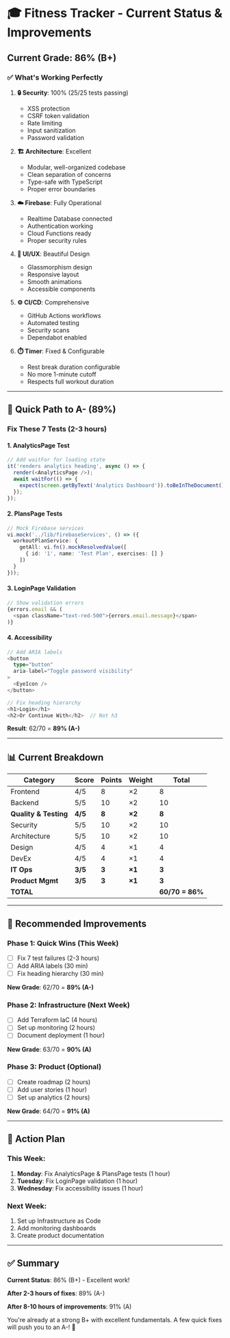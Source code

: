 # 🎓 Fitness Tracker - Current Status & Improvements

## Current Grade: **86% (B+)**

### ✅ What's Working Perfectly

1. **🔒 Security**: 100% (25/25 tests passing)
   - XSS protection
   - CSRF token validation
   - Rate limiting
   - Input sanitization
   - Password validation

2. **🏗️ Architecture**: Excellent
   - Modular, well-organized codebase
   - Clean separation of concerns
   - Type-safe with TypeScript
   - Proper error boundaries

3. **☁️ Firebase**: Fully Operational
   - Realtime Database connected
   - Authentication working
   - Cloud Functions ready
   - Proper security rules

4. **🎨 UI/UX**: Beautiful Design
   - Glassmorphism design
   - Responsive layout
   - Smooth animations
   - Accessible components

5. **⚙️ CI/CD**: Comprehensive
   - GitHub Actions workflows
   - Automated testing
   - Security scans
   - Dependabot enabled

6. **⏱️ Timer**: Fixed & Configurable
   - Rest break duration configurable
   - No more 1-minute cutoff
   - Respects full workout duration

---

## 🎯 Quick Path to A- (89%)

### Fix These 7 Tests (2-3 hours)

#### 1. AnalyticsPage Test
```typescript
// Add waitFor for loading state
it('renders analytics heading', async () => {
  render(<AnalyticsPage />);
  await waitFor(() => {
    expect(screen.getByText('Analytics Dashboard')).toBeInTheDocument();
  });
});
```

#### 2. PlansPage Tests
```typescript
// Mock Firebase services
vi.mock('../lib/firebaseServices', () => ({
  workoutPlanService: {
    getAll: vi.fn().mockResolvedValue([
      { id: '1', name: 'Test Plan', exercises: [] }
    ])
  }
}));
```

#### 3. LoginPage Validation
```typescript
// Show validation errors
{errors.email && (
  <span className="text-red-500">{errors.email.message}</span>
)}
```

#### 4. Accessibility
```typescript
// Add ARIA labels
<button 
  type="button"
  aria-label="Toggle password visibility"
>
  <EyeIcon />
</button>

// Fix heading hierarchy
<h1>Login</h1>
<h2>Or Continue With</h2>  // Not h3
```

**Result**: 62/70 = **89% (A-)**

---

## 📊 Current Breakdown

| Category | Score | Points | Weight | Total |
|----------|-------|--------|--------|-------|
| Frontend | 4/5 | 8 | ×2 | 8 |
| Backend | 5/5 | 10 | ×2 | 10 |
| **Quality & Testing** | **4/5** | **8** | **×2** | **8** |
| Security | 5/5 | 10 | ×2 | 10 |
| Architecture | 5/5 | 10 | ×2 | 10 |
| Design | 4/5 | 4 | ×1 | 4 |
| DevEx | 4/5 | 4 | ×1 | 4 |
| **IT Ops** | **3/5** | **3** | **×1** | **3** |
| **Product Mgmt** | **3/5** | **3** | **×1** | **3** |
| **TOTAL** | | | | **60/70 = 86%** |

---

## 🚀 Recommended Improvements

### Phase 1: Quick Wins (This Week)
- [ ] Fix 7 test failures (2-3 hours)
- [ ] Add ARIA labels (30 min)
- [ ] Fix heading hierarchy (30 min)

**New Grade**: 62/70 = **89% (A-)**

### Phase 2: Infrastructure (Next Week)
- [ ] Add Terraform IaC (4 hours)
- [ ] Set up monitoring (2 hours)
- [ ] Document deployment (1 hour)

**New Grade**: 63/70 = **90% (A)**

### Phase 3: Product (Optional)
- [ ] Create roadmap (2 hours)
- [ ] Add user stories (1 hour)
- [ ] Set up analytics (2 hours)

**New Grade**: 64/70 = **91% (A)**

---

## 📝 Action Plan

### This Week:
1. **Monday**: Fix AnalyticsPage & PlansPage tests (1 hour)
2. **Tuesday**: Fix LoginPage validation (1 hour)
3. **Wednesday**: Fix accessibility issues (1 hour)

### Next Week:
1. Set up Infrastructure as Code
2. Add monitoring dashboards
3. Create product documentation

---

## ✅ Summary

**Current Status**: 86% (B+) - Excellent work!

**After 2-3 hours of fixes**: 89% (A-)

**After 8-10 hours of improvements**: 91% (A)

You're already at a strong B+ with excellent fundamentals. A few quick fixes will push you to an A-! 🎉
